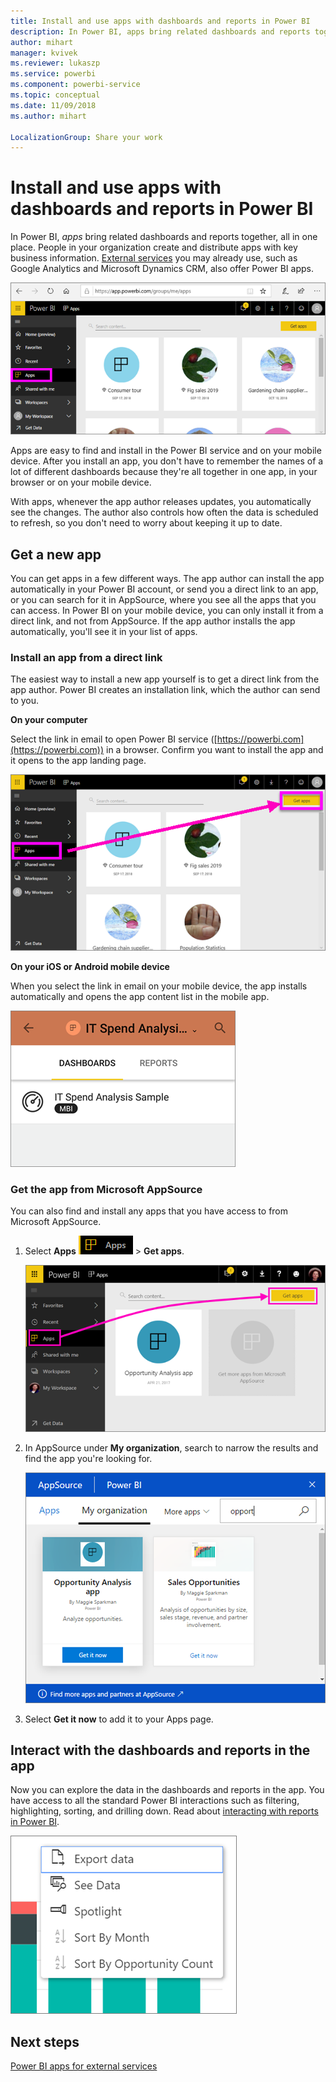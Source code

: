 ```yaml
---
title: Install and use apps with dashboards and reports in Power BI
description: In Power BI, apps bring related dashboards and reports together, all in one place.
author: mihart
manager: kvivek
ms.reviewer: lukaszp
ms.service: powerbi
ms.component: powerbi-service
ms.topic: conceptual
ms.date: 11/09/2018
ms.author: mihart

LocalizationGroup: Share your work
---
```

# Install and use apps with dashboards and reports in Power BI
In Power BI, *apps* bring related dashboards and reports together, all in one place. People in your organization create and distribute apps with key business information. [External services](end-user-connect-to-services.md) you may already use, such as Google Analytics and Microsoft Dynamics CRM, also offer Power BI apps. 

![Apps in Power BI](./media/end-user-apps/power-bi-apps-navbar.png)

Apps are easy to find and install in the Power BI service and on your mobile device. After you install an app, you don't have to remember the names of a lot of different dashboards because they're all together in one app, in your browser or on your mobile device.

With apps, whenever the app author releases updates, you automatically see the changes. The author also controls how often the data is scheduled to refresh, so you don't need to worry about keeping it up to date. 

## Get a new app
You can get apps in a few different ways. The app author can install the app automatically in your Power BI account, or send you a direct link to an app, or you can search for it in AppSource, where you see all the apps that you can access. In Power BI on your mobile device, you can only install it from a direct link, and not from AppSource. If the app author installs the app automatically, you'll see it in your list of apps.

### Install an app from a direct link
The easiest way to install a new app yourself is to get a direct link from the app author. Power BI creates an installation link, which the author can send to you.

**On your computer** 

Select the link in email to open Power BI service ([https://powerbi.com](https://powerbi.com)) in a browser. Confirm you want to install the app and it opens to the app landing page.

![App landing page in the Power BI service](./media/end-user-apps/power-bi-get-app.png)

**On your iOS or Android mobile device** 

When you select the link in email on your mobile device, the app installs automatically and opens the app content list in the mobile app. 

![App content list on mobile device](./media/end-user-apps/power-bi-app-index-it-spend-360.png)

### Get the app from Microsoft AppSource
You can also find and install any apps that you have access to from Microsoft AppSource. 

1. Select **Apps** ![Apps in the left navigation pane](./media/end-user-apps/power-bi-apps-bar.png) > **Get apps**. 
   
     ![The Get apps icon](./media/end-user-apps/power-bi-service-apps-get-apps-oppty.png)
2. In AppSource under **My organization**, search to narrow the results and find the app you're looking for.
   
     ![In AppSource under My organization](./media/end-user-apps/power-bi-appsource-my-org.png)
3. Select **Get it now** to add it to your Apps page. 

## Interact with the dashboards and reports in the app
Now you can explore the data in the dashboards and reports in the app. You have access to all the standard Power BI interactions such as filtering, highlighting, sorting, and drilling down. Read about [interacting with reports in Power BI](end-user-reading-view.md). 

![Export data from a Power BI visual](./media/end-user-apps/power-bi-service-export-data-visual.png)



## Next steps
[Power BI apps for external services](end-user-connect-to-services.md)

